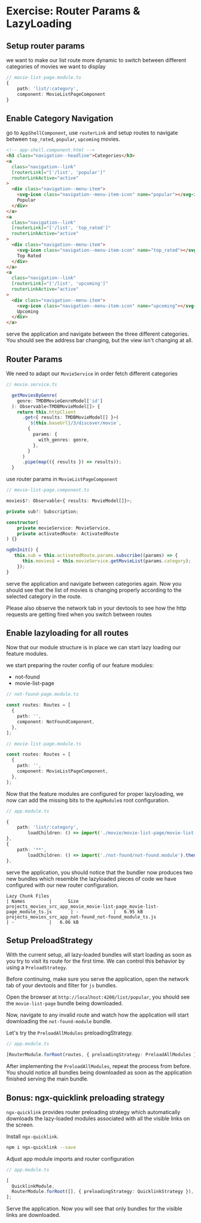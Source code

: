 # Exercise: Router Params & LazyLoading

## Setup router params

we want to make our list route more dynamic to switch between different categories of movies we want to display

```ts
// movie-list-page.module.ts
{
    path: 'list/:category',
    component: MovieListPageComponent
}
```

## Enable Category Navigation

go to `AppShellComponent`, use `routerLink` and setup routes to navigate between
`top_rated`, `popular`, `upcoming` movies.

```html
<!-- app-shell.component.html -->
<h3 class="navigation--headline">Categories</h3>
<a
  class="navigation--link"
  [routerLink]="['/list', 'popular']"
  routerLinkActive="active"
>
  <div class="navigation--menu-item">
    <svg-icon class="navigation--menu-item-icon" name="popular"></svg-icon>
    Popular
  </div>
</a>
<a
  class="navigation--link"
  [routerLink]="['/list', 'top_rated']"
  routerLinkActive="active"
>
  <div class="navigation--menu-item">
    <svg-icon class="navigation--menu-item-icon" name="top_rated"></svg-icon>
    Top Rated
  </div>
</a>
<a
  class="navigation--link"
  [routerLink]="['/list', 'upcoming']"
  routerLinkActive="active"
>
  <div class="navigation--menu-item">
    <svg-icon class="navigation--menu-item-icon" name="upcoming"></svg-icon>
    Upcoming
  </div>
</a>
```

serve the application and navigate between the three different categories. You should see the address bar changing, but
the view isn't changing at all.

## Router Params

We need to adapt our `MovieService` in order fetch different categories

```ts
// movie.service.ts

  getMoviesByGenre(
    genre: TMDBMovieGenreModel['id']
  ): Observable<TMDBMovieModel[]> {
    return this.httpClient
      .get<{ results: TMDBMovieModel[] }>(
        `${this.baseUrl}/3/discover/movie`,
        {
          params: {
            with_genres: genre,
          },
        }
      )
      .pipe(map(({ results }) => results));
  }
```

use router params in `MovieListPageComponent`

```ts
// movie-list-page.component.ts

movies$?: Observable<{ results: MovieModel[]}>;

private sub?: Subscription;

constructor(
    private movieService: MovieService,
    private activatedRoute: ActivatedRoute
) {}

ngOnInit() {
   this.sub = this.activatedRoute.params.subscribe((params) => {
      this.movies$ = this.movieService.getMovieList(params.category);
    });
}
```

serve the application and navigate between categories again. Now you should see that the list of movies is changing properly
according to the selected category in the route.

Please also observe the network tab in your devtools to see how the http requests are getting fired when you switch between routes

## Enable lazyloading for all routes

Now that our module structure is in place we can start lazy loading our feature modules.

we start preparing the router config of our feature modules:

- not-found
- movie-list-page

```ts
// not-found-page.module.ts

const routes: Routes = [
  {
    path: '',
    component: NotFoundComponent,
  },
];
```

```ts
// movie-list-page.module.ts

const routes: Routes = [
  {
    path: '',
    component: MovieListPageComponent,
  },
];
```

Now that the feature modules are configured for proper lazyloading, we now can add the missing bits to the `AppModule`s
root configuration.

```ts
// app.module.ts

{
    path: 'list/:category',
        loadChildren: () => import('./movie/movie-list-page/movie-list-page.module').then(m => m.MovieListPageModule)
},
{
    path: '**',
        loadChildren: () => import('./not-found/not-found.module').then(m => m.NotFoundModule)
},
```

serve the application, you should notice that the bundler now produces two new bundles which resemble the lazyloaded pieces of code
we have configured with our new router configuration.

```shell
Lazy Chunk Files                                                                 | Names         |      Size
projects_movies_src_app_movie_movie-list-page_movie-list-page_module_ts.js       | -             |   6.95 kB
projects_movies_src_app_not-found_not-found_module_ts.js                         | -             |   6.06 kB
```

## Setup PreloadStrategy

With the current setup, all lazy-loaded bundles will start loading as soon as you try to visit its route for the first
time.
We can control this behavior by using a `PreloadStrategy`.

Before continuing, make sure you serve the application, open the network tab of your devtools and filter for `js` bundles.

Open the browser at `http://localhost:4200/list/popular`, you should see the `movie-list-page` bundle being downloaded.

Now, navigate to any invalid route and watch how the application will start downloading the `not-found-module` bundle.

Let's try the `PreloadAllModules` preloadingStrategy.

```ts
// app.module.ts

[RouterModule.forRoot(routes, { preloadingStrategy: PreloadAllModules })];
```

After implementing the `PreloadAllModules`, repeat the process from before. You should notice all bundles being downloaded
as soon as the application finished serving the main bundle.

## Bonus: ngx-quicklink preloading strategy

`ngx-quicklink` provides router preloading strategy which automatically downloads the lazy-loaded modules associated with all the visible links on the screen.

Install `ngx-quicklink`.

```bash
npm i ngx-quicklink --save
```

Adjust app module imports and router configuration

```ts
// app.module.ts

[
  QuicklinkModule,
  RouterModule.forRoot([], { preloadingStrategy: QuicklinkStrategy }),
];
```

Serve the application. Now you will see that only bundles for the visible links are downloaded.
